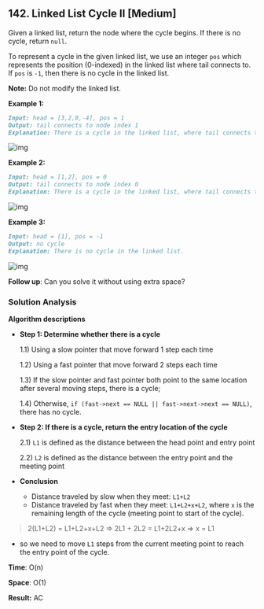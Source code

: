## 142. Linked List Cycle II [Medium]

Given a linked list, return the node where the cycle begins. If there is no cycle, return `null`.

To represent a cycle in the given linked list, we use an integer `pos` which represents the position (0-indexed) in the linked list where tail connects to. If `pos` is `-1`, then there is no cycle in the linked list.

**Note:** Do not modify the linked list.

**Example 1:**

```markdown
Input: head = [3,2,0,-4], pos = 1
Output: tail connects to node index 1
Explanation: There is a cycle in the linked list, where tail connects to the second node.
```

![img](https://assets.leetcode.com/uploads/2018/12/07/circularlinkedlist.png)

**Example 2:**

```markdown
Input: head = [1,2], pos = 0
Output: tail connects to node index 0
Explanation: There is a cycle in the linked list, where tail connects to the first node.
```

![img](https://assets.leetcode.com/uploads/2018/12/07/circularlinkedlist_test2.png)

**Example 3:**

```markdown
Input: head = [1], pos = -1
Output: no cycle
Explanation: There is no cycle in the linked list.
```

![img](https://assets.leetcode.com/uploads/2018/12/07/circularlinkedlist_test3.png)

**Follow up**:
 Can you solve it without using extra space?



### Solution Analysis

**Algorithm descriptions**

-   **Step 1: Determine whether there is a cycle**

     1.1) Using a slow pointer that move forward 1 step  each time

     1.2) Using a fast  pointer that move forward 2 steps each time

     1.3) If the slow pointer and fast pointer both point to the same location after several moving steps, there is a cycle;

     1.4) Otherwise, `if (fast->next == NULL || fast->next->next == NULL)`, there has no cycle.

-   **Step 2: If there is a cycle, return the entry location of the cycle**

     2.1) `L1` is defined as the distance between the head point and entry point

     2.2) `L2` is defined as the distance between the entry point and the meeting point

-   **Conclusion**
    
    -   Distance traveled by slow when they meet: `L1+L2`
    -   Distance traveled by fast when they meet: `L1+L2+x+L2`, where `x` is the  remaining length of the cycle (meeting point to start of the cycle).

>   2(L1+L2)   = L1+L2+x+L2
 => 2L1 + 2L2 = L1+2L2+x
 => x = L1 

- so we need to move `L1` steps from the current meeting point to reach the entry point of the cycle.

**Time**: O(n)

**Space**: O(1)

**Result:** AC

